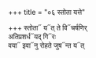 +++
title = "०६ स्तोता यत्ते"

+++
स्तोता᳓ य᳓त् ते वि᳓चर्षणिर्  
अतिप्रशर्ध᳓यद् गि᳓रः  
वया᳓ इवा᳓नु रोहते जुष᳓न्त य᳓त्